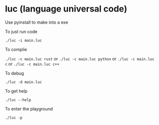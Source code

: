 # luc (language universal code)

Use pyinstall to make into a exe

To just run code

`./luc -i main.luc`

To complie

`./luc -c main.luc rust`
or
`./luc -c main.luc python`
or
`./luc -c main.luc c`
or
`./luc -c main.luc c++`

To debug

`./luc -d main.luc`

To get help

`./luc --help`

To enter the playground

`./luc -p`

